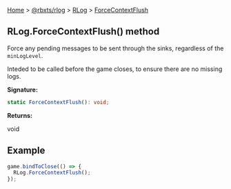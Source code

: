 [Home](./index.md) &gt; [@rbxts/rlog](./rlog.md) &gt; [RLog](./rlog.rlog.md) &gt;
[ForceContextFlush](./rlog.rlog.forcecontextflush.md)

## RLog.ForceContextFlush() method

Force any pending messages to be sent through the sinks, regardless of the `minLogLevel`<!-- -->.

Inteded to be called before the game closes, to ensure there are no missing logs.

**Signature:**

```typescript
static ForceContextFlush(): void;
```

**Returns:**

void

## Example

```ts
game.bindToClose(() => {
  RLog.ForceContextFlush();
});
```
